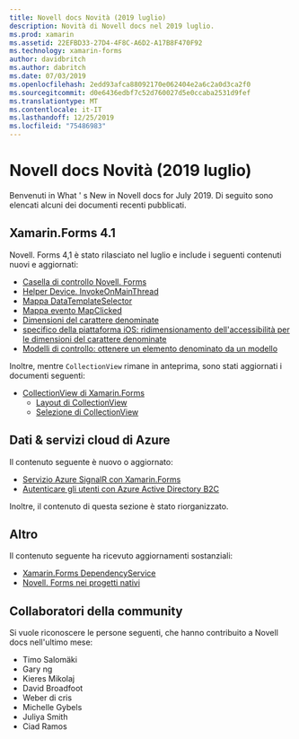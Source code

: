 ```yaml
---
title: Novell docs Novità (2019 luglio)
description: Novità di Novell docs nel 2019 luglio.
ms.prod: xamarin
ms.assetid: 22EFBD33-27D4-4F8C-A6D2-A17B8F470F92
ms.technology: xamarin-forms
author: davidbritch
ms.author: dabritch
ms.date: 07/03/2019
ms.openlocfilehash: 2edd93afca88092170e062404e2a6c2a0d3ca2f0
ms.sourcegitcommit: d0e6436edbf7c52d760027d5e0ccaba2531d9fef
ms.translationtype: MT
ms.contentlocale: it-IT
ms.lasthandoff: 12/25/2019
ms.locfileid: "75486983"
---
```

# <a name="xamarin-docs-whats-new-july-2019"></a>Novell docs Novità (2019 luglio)

Benvenuti in What ' s New in Novell docs for July 2019. Di seguito sono elencati alcuni dei documenti recenti pubblicati.

## <a name="xamarinforms-41"></a>Xamarin.Forms 4.1

Novell. Forms 4,1 è stato rilasciato nel luglio e include i seguenti contenuti nuovi e aggiornati:

- [Casella di controllo Novell. Forms](https://docs.microsoft.com/xamarin/xamarin-forms/user-interface/checkbox)
- [Helper Device. InvokeOnMainThread](https://docs.microsoft.com/xamarin/xamarin-forms/platform/device#interact-with-the-ui-from-background-threads)
- [Mappa DataTemplateSelector](https://docs.microsoft.com/xamarin/xamarin-forms/user-interface/map#choose-item-appearance-at-runtime)
- [Mappa evento MapClicked](https://docs.microsoft.com/xamarin/xamarin-forms/user-interface/map#map-clicks)
- [Dimensioni del carattere denominate](https://docs.microsoft.com/xamarin/xamarin-forms/user-interface/text/fonts#named-font-sizes)
- [specifico della piattaforma iOS: ridimensionamento dell'accessibilità per le dimensioni del carattere denominate](https://docs.microsoft.com/xamarin/xamarin-forms/platform/ios/named-font-size-scaling)
- [Modelli di controllo: ottenere un elemento denominato da un modello](https://docs.microsoft.com/xamarin/xamarin-forms/app-fundamentals/templates/control-templates/creating#get-a-named-element-from-a-template)

Inoltre, mentre `CollectionView` rimane in anteprima, sono stati aggiornati i documenti seguenti:

- [CollectionView di Xamarin.Forms](~/xamarin-forms/user-interface/collectionview/index.md)
  - [Layout di CollectionView](~/xamarin-forms/user-interface/collectionview/layout.md)
  - [Selezione di CollectionView](~/xamarin-forms/user-interface/collectionview/selection.md)

## <a name="data--azure-cloud-services"></a>Dati & servizi cloud di Azure

Il contenuto seguente è nuovo o aggiornato:

- [Servizio Azure SignalR con Xamarin.Forms](https://docs.microsoft.com/xamarin/xamarin-forms/data-cloud/serverless/azure-signalr)
- [Autenticare gli utenti con Azure Active Directory B2C](~/xamarin-forms/data-cloud/authentication/azure-ad-b2c.md)

Inoltre, il contenuto di questa sezione è stato riorganizzato.

## <a name="other"></a>Altro

Il contenuto seguente ha ricevuto aggiornamenti sostanziali:

- [Xamarin.Forms DependencyService](https://docs.microsoft.com/xamarin/xamarin-forms/app-fundamentals/dependency-service/)
- [Novell. Forms nei progetti nativi](https://docs.microsoft.com/xamarin/xamarin-forms/platform/native-forms)

## <a name="community-contributors"></a>Collaboratori della community

Si vuole riconoscere le persone seguenti, che hanno contribuito a Novell docs nell'ultimo mese:

- Timo Salomäki
- Gary ng
- Kieres Mikolaj
- David Broadfoot
- Weber di cris
- Michelle Gybels
- Juliya Smith
- Ciad Ramos
